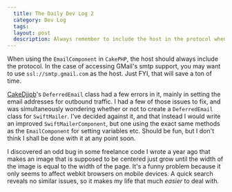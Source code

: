 ```yaml
---
  title: The Daily Dev Log 2
  category: Dev Log
  tags:
  layout: post
  description: Always remember to include the host in the protocol when using the EmailComponent
---
```


When using the `EmailComponent` in `CakePHP`, the host should always include the protocol. In the case of accessing GMail's smtp support, you may want to use `ssl://smtp.gmail.com` as the host. Just FYI, that will save a ton of time.

[CakeDjjob](https://github.com/josegonzalez/cake_djjob)'s `DeferredEmail` class had a few errors in it, mainly in setting the email addresses for outbound traffic. I had a few of those issues to fix, and was simultaneously wondering whether or not to create a `DeferredEmail` class for `SwiftMailer`. I've decided against it, and that instead I would write an improved `SwiftMailerComponent`, but one using the exact same methods as the `EmailComponent` for setting variables etc. Should be fun, but I don't think I shall be done with it at any point soon.

I discovered an odd bug in some freelance code I wrote a year ago that makes an image that is supposed to be centered just grow until the width of the image is equal to the width of the page. It's a funny problem because it only seems to affect webkit browsers on mobile devices. A quick search reveals no similar issues, so it makes my life that much _easier_ to deal with.